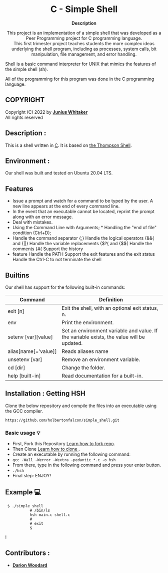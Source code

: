 <h1 align="center">
C - Simple Shell
</h1>

<p align="center">
  <strong>
   Description
  </strong>
</p>

<p align="center">
This project is an implementation of a simple shell that was developed as a Peer Programming project for C programming language. </br>
This first trimester project teaches students the more complex ideas underlying the shell program, including as processes, system calls, bit manipulation, file management, and error handling. </br>

Shell is a basic command interpreter for UNIX that mimics the features of the simple shell (sh). </br>

All of the programming for this program was done in the C programming language.
</p>

## COPYRIGHT
Copyright (C) 2022 by [**Junius Whitaker**](https://github.com/HolbertonFalcon) </br>
All rights reserved

 ## Description :
This is a shell written in [C](https://en.wikipedia.org/wiki/C_(programming_language)).
It is based on [the Thompson Shell](https://en.wikipedia.org/wiki/Thompson_shell).

## Environment :

Our shell was built and tested on  Ubuntu 20.04 LTS.

## Features
* Issue a prompt and watch for a command to be typed by the user. A new line appears at the end of every command line.
* In the event that an executable cannot be located, reprint the prompt along with an error message.
* Deal with mistakes.
* Using the Command Line with Arguments; * Handling the "end of file" condition (Ctrl+D);
* Handle the command separator {;} Handle the logical operators {&&{ and {||} Handle the variable replacements {$?{ and {$${ Handle the comments {#{ Support the history
* feature Handle the PATH Support the exit features and the exit status Handle the Ctrl-C to not terminate the shell

## Builtins
Our shell has support for the following built-in commands:

| Command             | Definition                                                                                |
| ------------------- | ----------------------------------------------------------------------------------------- |
| exit [n]            | Exit the shell, with an optional exit status, n.                                          |
| env                 | Print the environment.                                                                    |
| setenv [var][value] | Set an environment variable and value. If the variable exists, the value will be updated. |
| alias[name[='value]]| Reads aliases name                                                                        |
| unsetenv [var]      | Remove an environment variable.                                                           |
| cd [dir]            | Change the folder.                                                                     |
| help [built-in]     | Read documentation for a built-in.                                                        |


 ## Installation : Getting HSH
 
Clone the below repository and compile the files into an executable using the GCC compiler.
```
https://github.com/holbertonfalcon/simple_shell.git
```

### Basic usage :bulb:
- First, Fork this Repository [Learn how to fork repo](https://docs.github.com/en/github/getting-started-with-github/fork-a-repo).
- Then Clone [Learn how to clone ](https://docs.github.com/en/github/creating-cloning-and-archiving-repositories/cloning-a-repository).
- Create an executable by running the following command:
- `gcc -Wall -Werror -Wextra -pedantic *.c -o hsh`
- From there, type in the following command and press your enter button.
- `./hsh`
- Final step: ENJOY!


## Example :computer:
```
 $ ./simple_shell
           # /bin/ls
           hsh main.c shell.c
           #
           # exit
           $
```
!

## Contributors :
* [**Darion Woodard**](https://github.com/DarionBlake)



